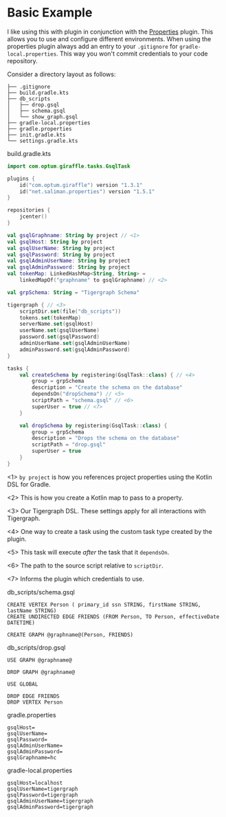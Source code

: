 # Basic Example
I like using this with plugin in conjunction with the [Properties][1]
plugin.  This allows you to use and configure different environments. When
using the properties plugin always add an entry to your `.gitignore` for
`gradle-local.properties`. This way you won't commit credentials to your code
repository.

Consider a directory layout as  follows:

```
├── .gitignore
├── build.gradle.kts
├── db_scripts
│   ├── drop.gsql
│   ├── schema.gsql
│   └── show_graph.gsql
├── gradle-local.properties
├── gradle.properties
├── init.gradle.kts
└── settings.gradle.kts
```

build.gradle.kts
```kotlin
import com.optum.giraffle.tasks.GsqlTask

plugins {
    id("com.optum.giraffle") version "1.3.1"
    id("net.saliman.properties") version "1.5.1"
}

repositories {
    jcenter()
}

val gsqlGraphname: String by project // <1>
val gsqlHost: String by project
val gsqlUserName: String by project
val gsqlPassword: String by project
val gsqlAdminUserName: String by project
val gsqlAdminPassword: String by project
val tokenMap: LinkedHashMap<String, String> =
    linkedMapOf("graphname" to gsqlGraphname) // <2>

val grpSchema: String = "Tigergraph Schema"

tigergraph { // <3>
    scriptDir.set(file("db_scripts"))
    tokens.set(tokenMap)
    serverName.set(gsqlHost)
    userName.set(gsqlUserName)
    password.set(gsqlPassword)
    adminUserName.set(gsqlAdminUserName)
    adminPassword.set(gsqlAdminPassword)
}

tasks {
    val createSchema by registering(GsqlTask::class) { // <4>
        group = grpSchema
        description = "Create the schema on the database"
        dependsOn("dropSchema") // <5>
        scriptPath = "schema.gsql" // <6>
        superUser = true // <7>
    }

    val dropSchema by registering(GsqlTask::class) {
        group = grpSchema
        description = "Drops the schema on the database"
        scriptPath = "drop.gsql"
        superUser = true
    }
}
```
<1> `by project` is how you references project properties using the Kotlin DSL
for Gradle.

<2> This is how you create a Kotlin map to pass to a property.

<3> Our Tigergraph DSL. These settings apply for all interactions with
Tigergraph.

<4> One way to create a task using the custom task type created by the plugin.

<5> This task will execute _after_ the task that it `dependsOn`.

<6> The path to the source script relative to `scriptDir`.

<7> Informs the plugin which credentials to use.


db_scripts/schema.gsql
```gsql
CREATE VERTEX Person ( primary_id ssn STRING, firstName STRING, lastName STRING)
CREATE UNDIRECTED EDGE FRIENDS (FROM Person, TO Person, effectiveDate DATETIME)

CREATE GRAPH @graphname@(Person, FRIENDS)
```

db_scripts/drop.gsql
```gsql
USE GRAPH @graphname@

DROP GRAPH @graphname@

USE GLOBAL

DROP EDGE FRIENDS
DROP VERTEX Person
```

gradle.properties
```properties
gsqlHost=
gsqlUserName=
gsqlPassword=
gsqlAdminUserName=
gsqlAdminPassword=
gsqlGraphname=hc
```

gradle-local.properties
```properties
gsqlHost=localhost
gsqlUserName=tigergraph
gsqlPassword=tigergraph
gsqlAdminUserName=tigergraph
gsqlAdminPassword=tigergraph
```



[1]: https://github.com/stevesaliman/gradle-properties-plugin
